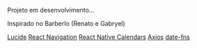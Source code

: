 Projeto em desenvolvimento...

Inspirado no BarberIo (Renato e Gabryel)

[Lucide](https://lucide.dev/icons/)
[React Navigation](https://reactnavigation.org/docs/stack-navigator)
[React Native Calendars](https://github.com/wix/react-native-calendars)
[Axios](https://axios-http.com/docs/intro)
[date-fns](https://date-fns.org/docs/Getting-Started)